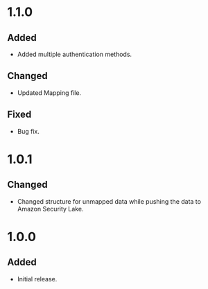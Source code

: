 # 1.1.0
## Added
- Added multiple authentication methods.

## Changed
- Updated Mapping file.

## Fixed
- Bug fix.


# 1.0.1
## Changed
- Changed structure for unmapped data while pushing the data to Amazon Security Lake.


# 1.0.0
## Added
- Initial release.